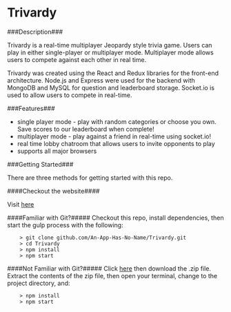 # Trivardy

###Description###

Trivardy is a real-time multiplayer Jeopardy style trivia game. Users can play in either single-player or multiplayer mode. Multiplayer mode allows users to compete against each other in real time.

Trivardy was created using the React and Redux libraries for the front-end architecture. Node.js and Express were used for the backend with MongoDB and MySQL for question and leaderboard storage. Socket.io is used to allow users to compete in real-time.

###Features###
* single player mode - play with random categories or choose you own. Save scores to our leaderboard when complete!
* multiplayer mode - play against a friend in real-time using socket.io!
* real time lobby chatroom that allows users to invite opponents to play
* supports all major browsers


###Getting Started###

There are three methods for getting started with this repo.

####Checkout the website####

Visit [here](http://trivardy.herokuapp.com/)

####Familiar with Git?#####
Checkout this repo, install dependencies, then start the gulp process with the following:

```
	> git clone github.com/An-App-Has-No-Name/Trivardy.git
	> cd Trivardy
	> npm install
	> npm start
```

####Not Familiar with Git?#####
Click [here](https://github.com/An-App-Has-No-Name/Trivardy) then download the .zip file.  Extract the contents of the zip file, then open your terminal, change to the project directory, and:

```
	> npm install
	> npm start
```
